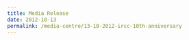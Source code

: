 ```yaml
---
title: Media Release
date: 2012-10-13
permalink: /media-centre/13-10-2012-ircc-10th-anniversary
---
```

